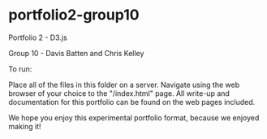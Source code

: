 # portfolio2-group10
Portfolio 2 - D3.js

Group 10 - Davis Batten and Chris Kelley

To run:

Place all of the files in this folder on a server. Navigate using the web browser of your choice to the "/index.html" page. All write-up and documentation for this portfolio can be found on the web pages included.

We hope you enjoy this experimental portfolio format, because we enjoyed making it!
